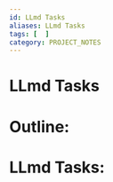 ```yaml
---
id: LLmd Tasks
aliases: LLmd Tasks
tags: [  ]
category: PROJECT_NOTES
---
```

# LLmd Tasks

# Outline:


# LLmd Tasks: